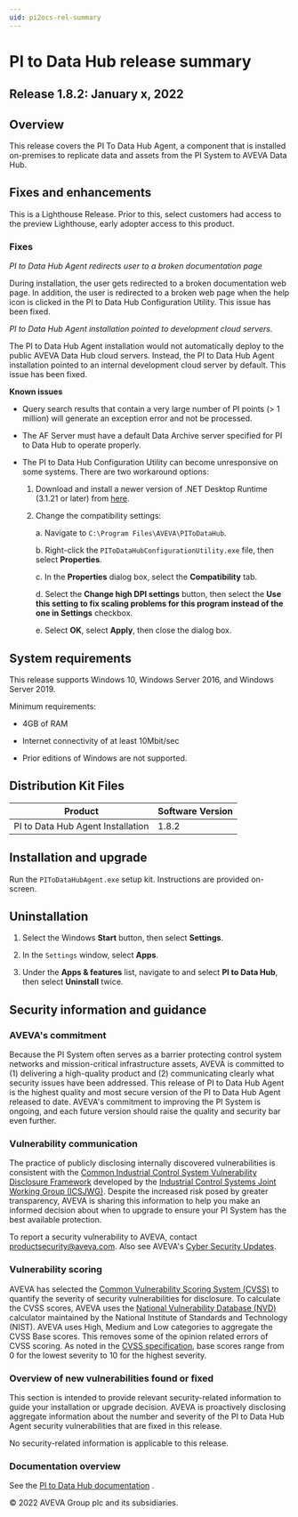 ```yaml
---
uid: pi2ocs-rel-summary
---
```


# PI to Data Hub release summary

## Release 1.8.2: January x, 2022


## Overview

This release covers the PI To Data Hub Agent, a component that is installed on-premises to replicate data and assets from the PI System to AVEVA Data Hub.

## Fixes and enhancements

This is a Lighthouse Release. Prior to this, select customers had access to the preview Lighthouse, early adopter access to this product.

### Fixes

*PI to Data Hub Agent redirects user to a broken documentation page*

During installation, the user gets redirected to a broken documentation web page. In addition, the user is redirected to a broken web page when the help icon is clicked in the PI to Data Hub Configuration Utility. This issue has been fixed. 

*PI to Data Hub Agent installation pointed to development cloud servers.*

The PI to Data Hub Agent installation would not automatically deploy to the public AVEVA Data Hub cloud servers. Instead, the PI to Data Hub Agent installation pointed to an internal development cloud server by default. This issue has been fixed. 

**Known issues**

* Query search results that contain a very large number of PI points (> 1 million) will generate an exception error and not be processed. 

* The AF Server must have a default Data Archive server specified for PI to Data Hub to operate properly.

* The PI to Data Hub Configuration Utility can become unresponsive on some systems. There are two workaround options:

  1. Download and install a newer version of .NET Desktop Runtime (3.1.21 or later) from [here](https://dotnet.microsoft.com/download/dotnet/3.1).
   
  2. Change the compatibility settings:
    
     a. Navigate to `C:\Program Files\AVEVA\PIToDataHub`.
     
     b. Right-click the `PIToDataHubConfigurationUtility.exe` file, then select **Properties**.
     
     c. In the **Properties** dialog box, select the **Compatibility** tab.
     
     d. Select the **Change high DPI settings** button, then select the **Use this setting to fix scaling problems for this program instead of the one in Settings** checkbox.
     
     e. Select **OK**, select **Apply**, then close the dialog box.

## System requirements

This release supports Windows 10, Windows Server 2016, and Windows Server 2019.

Minimum requirements:

* 4GB of RAM

* Internet connectivity of at least 10Mbit/sec

* Prior editions of Windows are not supported.

## Distribution Kit Files

| Product  | Software Version |
|------------- | ------------ |
| PI to Data Hub Agent Installation | 1.8.2 |

## Installation and upgrade

Run the `PIToDataHubAgent.exe` setup kit. Instructions are provided on-screen.

## Uninstallation

1. Select the Windows **Start** button, then select **Settings**.

1. In the `Settings` window, select **Apps**.

1. Under the **Apps & features** list, navigate to and select **PI to Data Hub**, then select **Uninstall** twice.

## Security information and guidance

### AVEVA's commitment

Because the PI System often serves as a barrier protecting control system networks and mission-critical infrastructure assets, AVEVA is committed to (1) delivering a high-quality product and (2) communicating clearly what security issues have been addressed. This release of PI to Data Hub Agent is the highest quality and most secure version of the PI to Data Hub Agent released to date. AVEVA's commitment to improving the PI System is ongoing, and each future version should raise the quality and security bar even further.

### Vulnerability communication

The practice of publicly disclosing internally discovered vulnerabilities is consistent with the [Common Industrial Control System Vulnerability Disclosure Framework](https://ics-cert.us-cert.gov/sites/default/files/ICSJWG-Archive/ICSJWG_Vulnerability_Disclosure_Framework_Final_1.pdf)  developed by the [Industrial Control Systems Joint Working Group (ICSJWG)](https://ics-cert.us-cert.gov/Industrial-Control-Systems-Joint-Working-Group-ICSJWG). Despite the increased risk posed by greater transparency, AVEVA is sharing this information to help you make an informed decision about when to upgrade to ensure your PI System has the best available protection.

To report a security vulnerability to AVEVA, contact productsecurity@aveva.com. Also see AVEVA's [Cyber Security Updates](https://www.aveva.com/en/support-and-success/cyber-security-updates/).

### Vulnerability scoring
AVEVA has selected the [Common Vulnerability Scoring System (CVSS)](https://www.first.org/cvss/v2/guide) to quantify the severity of security vulnerabilities for disclosure. To calculate the CVSS scores, AVEVA uses the [National Vulnerability Database (NVD)](https://nvd.nist.gov/cvss.cfm?calculator&version=2) calculator maintained by the National Institute of Standards and Technology (NIST). AVEVA uses High, Medium and Low categories to aggregate the CVSS Base scores. This removes some of the opinion related errors of CVSS scoring. As noted in the [CVSS specification](https://www.first.org/cvss/specification-document), base scores range from 0 for the lowest severity to 10 for the highest severity.

### Overview of new vulnerabilities found or fixed
This section is intended to provide relevant security-related information to guide your installation or upgrade decision. AVEVA is proactively disclosing aggregate information about the number and severity of the PI to Data Hub Agent security vulnerabilities that are fixed in this release.

No security-related information is applicable to this release.

### Documentation overview

See the [PI to Data Hub documentation](xref:main-lp) .

© 2022 AVEVA Group plc and its subsidiaries.

